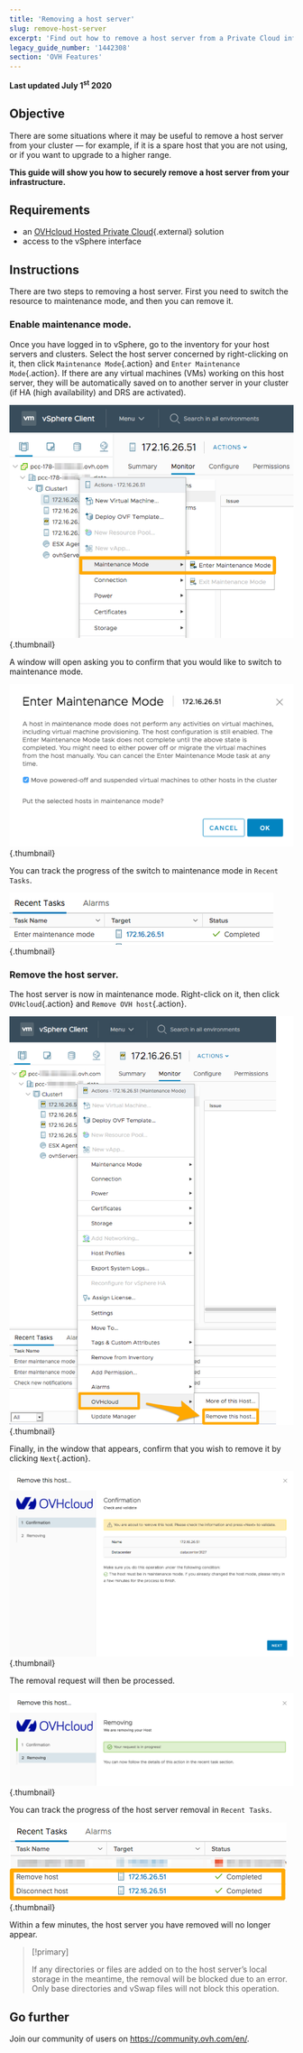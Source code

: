 ```yaml
---
title: 'Removing a host server'
slug: remove-host-server
excerpt: 'Find out how to remove a host server from a Private Cloud infrastructure'
legacy_guide_number: '1442308'
section: 'OVH Features'
---
```


**Last updated July 1<sup>st</sup> 2020**

## Objective

There are some situations where it may be useful to remove a host server from your cluster — for example, if it is a spare host that you are not using, or if you want to upgrade to a higher range.

**This guide will show you how to securely remove a host server from your infrastructure.**

## Requirements

* an [OVHcloud Hosted Private Cloud](https://www.ovhcloud.com/en/enterprise/products/hosted-private-cloud/){.external} solution
* access to the vSphere interface


## Instructions

There are two steps to removing a host server. First you need to switch the resource to maintenance mode, and then you can remove it.

### Enable maintenance mode.

Once you have logged in to vSphere, go to the inventory for your host servers and clusters. Select the host server concerned by right-clicking on it, then click `Maintenance Mode`{.action} and `Enter Maintenance Mode`{.action}. If there are any virtual machines (VMs) working on this host server, they will be automatically saved on to another server in your cluster (if HA (high availability) and DRS are activated).

![Enable maintenance mode](images/removehost01.png){.thumbnail}

A window will open asking you to confirm that you would like to switch to maintenance mode.

![Confirm maintenance mode](images/removehost02.png){.thumbnail}

You can track the progress of the switch to maintenance mode in `Recent Tasks`.

![Track maintenance mode](images/removehost03.png){.thumbnail}


### Remove the host server.

The host server is now in maintenance mode. Right-click on it, then click `OVHcloud`{.action} and `Remove OVH host`{.action}.

![Remove host](images/removehost04.png){.thumbnail}

Finally, in the window that appears, confirm that you wish to remove it by clicking `Next`{.action}.

![Confirm removal](images/removehost05.png){.thumbnail}

The removal request will then be processed.

![Confirm removal](images/removehost06.png){.thumbnail}

You can track the progress of the host server removal in `Recent Tasks`.

![Removal task monitoring](images/removehost07.png){.thumbnail}

Within a few minutes, the host server you have removed will no longer appear. 

> [!primary]
>
> If any directories or files are added on to the host server’s local storage in the meantime, the removal will be blocked due to an error. Only base directories and vSwap files will not block this operation.
> 


## Go further

Join our community of users on <https://community.ovh.com/en/>.
